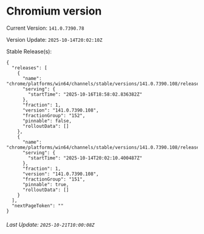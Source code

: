 # Chromium version

Current Version: `141.0.7390.78`

Version Update: `2025-10-14T20:02:10Z`

Stable Release(s):
```
{
  "releases": [
    {
      "name": "chrome/platforms/win64/channels/stable/versions/141.0.7390.108/releases/1760641082",
      "serving": {
        "startTime": "2025-10-16T18:58:02.836382Z"
      },
      "fraction": 1,
      "version": "141.0.7390.108",
      "fractionGroup": "152",
      "pinnable": false,
      "rolloutData": []
    },
    {
      "name": "chrome/platforms/win64/channels/stable/versions/141.0.7390.108/releases/1760472130",
      "serving": {
        "startTime": "2025-10-14T20:02:10.400487Z"
      },
      "fraction": 1,
      "version": "141.0.7390.108",
      "fractionGroup": "151",
      "pinnable": true,
      "rolloutData": []
    }
  ],
  "nextPageToken": ""
}
```

###### Last Update: `2025-10-21T10:00:08Z`
        